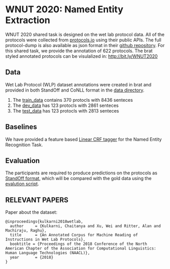# WNUT 2020: Named Entity Extraction 


WNUT 2020 shared task is designed on the wet lab protocol data. All of the protocols were collected from [protocols.io](https://www.protocols.io/) using their public APIs. The full protocol-dump is also available as json format in their [github repository](https://github.com/protocolsio/protocols). For this shared task, we provide the annotation of 622 protocols. The brat styled annotated protocols can be visulalized in: http://bit.ly/WNUT2020



## Data
Wet Lab Protocol (WLP) dataset annotations were created in brat and provided in both StandOff and CoNLL format in the [data directory](./data/Readme.md).

1) The [train_data](./data/train_data/) contains 370 protocls with 8436 senteces
2) The [dev_data](./data/dev_data/) has 123 protocls  with 2861 senteces
3) The [test_data](./data/test_data/) has 123 protocls  with 2813 senteces

## Baselines

We have provided a feature based [Linear CRF tagger](./code/baseline_CRF/) for the Named Entity Recognition Task.


## Evaluation

The participants are required to produce predictions on the protocols as [StandOff format](../../data/Readme.md##-The-standoff-format:), which will be compared with the gold data using the [evalution script](./code/eval/).


## RELEVANT PAPERS 

 Paper about the dataset:
   
	@inproceedings{kulkarni2018wetlab,
	  author     = {Kulkarni, Chaitanya and Xu, Wei and Ritter, Alan and Machiraju, Raghu},
	  title      = {An Annotated Corpus for Machine Reading of Instructions in Wet Lab Protocols},
	  booktitle = {Proceedings of the 2018 Conference of the North American Chapter of the Association for Computational Linguistics: Human Language Technologies (NAACL)},
	  year       = {2018}
	} 

  